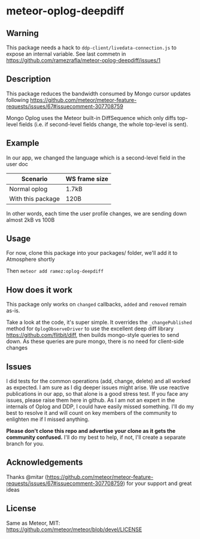 # meteor-oplog-deepdiff

## Warning

This package needs a hack to `ddp-client/livedata-connection.js` to expose an internal variable. See last commetn in https://github.com/ramezrafla/meteor-oplog-deepdiff/issues/1

## Description

This package reduces the bandwidth consumed by Mongo cursor updates following https://github.com/meteor/meteor-feature-requests/issues/67#issuecomment-307708759

Mongo Oplog uses the Meteor built-in DiffSequence which only diffs top-level fields (i.e. if second-level fields change, the whole top-level is sent).

## Example

In our app, we changed the language which is a second-level field in the user doc

|Scenario|WS frame size|
|--------|-------|
|Normal oplog|1.7kB|
|With this package|120B|

In other words, each time the user profile changes, we are sending down almost 2kB vs 100B


## Usage

For now, clone this package into your packages/ folder, we'll add it to Atmosphere shortly

Then `meteor add ramez:oplog-deepdiff`

## How does it work

This package only works on `changed` callbacks, `added` and `removed` remain as-is.

Take a look at the code, it's super simple. It overrides the `_changePublished` method for `OplogObserveDriver` to use the excellent deep diff library https://github.com/flitbit/diff, then builds mongo-style queries to send down. 
As these queries are pure mongo, there is no need for client-side changes

## Issues

I did tests for the common operations (add, change, delete) and all worked as expected. I am sure as I dig deeper issues might arise. We use reactive publications in our app, so that alone is a good stress test. If you face any issues, please raise them here in github. As I am not an expert in the internals of Oplog and DDP, I could have easily missed something. I'll do my best to resolve it and will count on key members of the community to enlighten me if I missed anything.

**Please don't clone this repo and advertise your clone as it gets the community confused.** I'll do my best to help, if not, I'll create a separate branch for you.

## Acknowledgements

Thanks @mitar (https://github.com/meteor/meteor-feature-requests/issues/67#issuecomment-307708759) for your support and great ideas

## License

Same as Meteor, MIT: https://github.com/meteor/meteor/blob/devel/LICENSE
